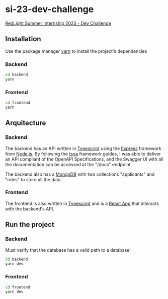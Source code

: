 # si-23-dev-challenge

[RedLight Summer Internship 2023 - Dev Challenge](https://gitlab.com/weareredlight/code-challenges/si-23-dev-challenge)

## Installation

Use the package manager [yarn](https://yarnpkg.com/) to install the project's dependencies

### Backend

```bash
cd backend
yarn
```

### Frontend

```bash
cd frontend
yarn
```

## Arquitecture

### Backend

The backend has an API written in [Typescript](https://www.typescriptlang.org/) using the [Express](https://expressjs.com/) framework from [Node.js](https://nodejs.org/). By following the [tsoa](https://tsoa-community.github.io) framework guides, I was able to deliver an API compliant of the OpenAPI Specifications, and the Swagger UI with all the documentation can be accessed at the "/docs" endpoint.

The backend also has a [MongoDB](https://www.mongodb.com/) with two collections "applicants" and "roles" to store all the data.

### Frontend

The frontend is also written in [Typescript](https://www.typescriptlang.org/) and is a [React App](https://react.dev/) that interacts with the backend's API.

## Run the project

### Backend

Must verify that the database has a valid path to a database!

```bash
cd backend
yarn dev
```

### Frontend

```bash
cd frontend
yarn dev
```

